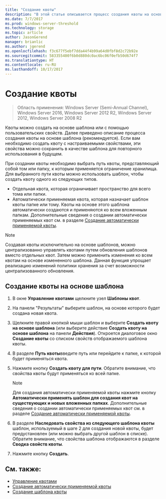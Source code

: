 ```yaml
---
title: "Создание квоты"
description: "В этой статье описывается процесс создания квоты на основе шаблона"
ms.date: 7/7/2017
ms.prod: windows-server-threshold
ms.technology: storage
ms.topic: article
author: JasonGerend
manager: brianlic
ms.author: jgerend
ms.openlocfilehash: f3c677f5ebf7dda44f4b99a64d0fbf8d2c72b92e
ms.sourcegitcommit: 583355400f6b0d880dc0ac6bc06f0efb50d674f7
ms.translationtype: HT
ms.contentlocale: ru-RU
ms.lasthandoff: 10/17/2017
---
```

# <a name="create-a-quota"></a>Создание квоты

> Область применения: Windows Server (Semi-Annual Channel), Windows Server 2016, Windows Server 2012 R2, Windows Server 2012, Windows Server 2008 R2

Квоты можно создать на основе шаблона или с помощью пользовательских свойств. Далее приведено описание процесса создания квоты на основе шаблона (рекомендуется). Если вам необходимо создать квоту с настраиваемыми свойствами, эти свойства можно сохранить в качестве шаблона для повторного использования в будущем.

При создании квоты необходимо выбрать путь квоты, представляющий собой том или папку, к которым применяется ограничение хранилища. Для выбранного пути квоты можно использовать шаблон, чтобы создать квоту одного из следующих типов.

-   Отдельная квота, которая ограничивает пространство для всего тома или папки.
-   Автоматически применяемая квота, которая назначает шаблон квоты папке или тому. Квоты на основе этого шаблона автоматически создаются и применяются ко всем вложенным папкам. Дополнительные сведения о создании автоматически применяемых квот см. в разделе [Создание автоматически применяемой квоты](create-auto-apply-quota.md).


> [!Note]
> Создавая квоты исключительно на основе шаблонов, можно централизованно управлять квотами путем обновления шаблонов вместо отдельных квот. Затем можно применить изменения ко всем квотам на основе измененного шаблона. Данная функция упрощает реализацию изменений политики хранения за счет возможности централизованного обновления.

## <a name="to-create-a-quota-that-is-based-on-a-template"></a>Создание квоты на основе шаблона

1.  В окне **Управление квотами** щелкните узел **Шаблоны квот**.

2.  На панели "Результаты" выберите шаблон, на основе которого будет создана новая квота.

3.  Щелкните правой кнопкой мыши шаблон и выберите **Создать квоту на основе шаблона** (или выберите действие **Создать квоту на основе шаблона** на панели **Действия**). Откроется диалоговое окно **Создание квоты** со списком свойств отображаемого шаблона квоты.

4.  В разделе **Путь квоты**введите путь или перейдите к папке, к которой будет применяться квота.

5.  Нажмите кнопку **Создать квоту для пути**. Обратите внимание, что свойства квоты будут применяться ко всей папке.

     > [!Note]
     > Для создания автоматически применяемой квоты нажмите кнопку **Автоматически применять шаблон для создания квот на существующих и новых вложенных папках**. Дополнительные сведения о создании автоматически применяемых квот см. в разделе [Создание автоматически применяемой квоты](create-auto-apply-quota.md).

6.  В разделе **Наследовать свойства из следующего шаблона квоты** шаблон, используемый в шаге 2 для создания новой квоты, будет предустановлен (или можно выбрать другой шаблон в списке). Обратите внимание, что свойства шаблона отображаются в разделе **Сводка свойств квоты**.

7.  Нажмите кнопку **Создать**.

## <a name="see-also"></a>См. также:

-   [Управление квотами](quota-management.md)
-   [Создание автоматически применяемой квоты](create-auto-apply-quota.md)
-   [Создание шаблона квоты](create-quota-template.md)


